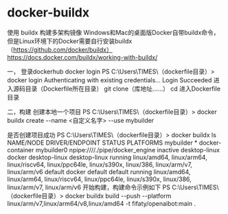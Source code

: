 # docker-buildx

使用 buildx 构建多架构镜像
Windows和Mac的桌面版Docker自带buildx命令，但是Linux环境下的Docker需要自行安装buildx （https://github.com/docker/buildx）
https://docs.docker.com/buildx/working-with-buildx/

一，
登录dockerhub
docker login
PS C:\Users\TIMES\（dockerfile目录）> docker login
Authenticating with existing credentials...
Login Succeeded
进入源码目录（Dockerfile所在目录）
git clone（库地址……）
cd 进入Dockerfile目录

二，构建
创建本地一个项目
PS C:\Users\TIMES\（dockerfile目录）> docker buildx create --name <自定义名字> --use
mybuilder

是否创建项目成功
PS C:\Users\TIMES\（dockerfile目录）>  docker buildx ls
NAME/NODE       DRIVER/ENDPOINT                STATUS   PLATFORMS
mybuilder *     docker-container
mybuilder0    npipe:////./pipe/docker_engine inactive
desktop-linux   docker
desktop-linux desktop-linux                  running  linux/amd64, linux/arm64, linux/riscv64, linux/ppc64le, linux/s390x, linux/386, linux/arm/v7, linux/arm/v6
default         docker
default       default                        running  linux/amd64, linux/arm64, linux/riscv64, linux/ppc64le, linux/s390x, linux/386, linux/arm/v7, linux/arm/v6
开始构建，构建命令示例如下
PS C:\Users\TIMES\（dockerfile目录）> docker buildx build --push --platform linux/arm/v7,linux/arm64/v8,linux/amd64 -t fifaty/openaibot:main .
